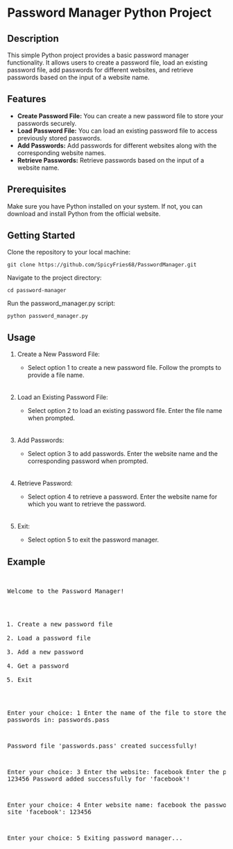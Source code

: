 <h1>Password Manager Python Project</h1>
<h2>Description</h2>
This simple Python project provides a basic password manager functionality. It allows users to create a password file, load an existing password file, add passwords for different websites, and retrieve passwords based on the input of a website name.

<h2>Features</h2>
<ul>

<li><b>Create Password File:</b> You can create a new password file to store your passwords securely.</li>

<li><b>Load Password File:</b> You can load an existing password file to access previously stored passwords.</li>

<li><b>Add Passwords:</b> Add passwords for different websites along with the corresponding website names.</li>

<li><b>Retrieve Passwords:</b> Retrieve passwords based on the input of a website name.</li>
</ul>

<h2>Prerequisites</h2>
Make sure you have Python installed on your system. If not, you can download and install Python from the official website.

<h2>Getting Started</h2>
Clone the repository to your local machine:
<pre><code>git clone https://github.com/SpicyFries68/PasswordManager.git</code></pre>

Navigate to the project directory:
<pre><code>cd password-manager</code></pre>

Run the password_manager.py script:
<pre><code>python password_manager.py</code></pre>

<h2>Usage</h2>
<ol>
<li>Create a New Password File:</li>
<ul>
<li>Select option 1 to create a new password file. Follow the prompts to provide a file name.</li>
</ul>
  <br></br>
<li>Load an Existing Password File:</li>
<ul>
<li>Select option 2 to load an existing password file. Enter the file name when prompted.</li>
</ul>
    <br></br>
<li>Add Passwords:</li>
<ul>
<li>Select option 3 to add passwords. Enter the website name and the corresponding password when prompted.</li>
</ul>
    <br></br>
<li>Retrieve Password:</li>
<ul>
<li>Select option 4 to retrieve a password. Enter the website name for which you want to retrieve the password.</li>
</ul>
    <br></br>
<li>Exit:</li>
<ul>
<li>Select option 5 to exit the password manager.</li>
</ul>
</ol>
<h2>Example</h2>
<pre>

Welcome to the Password Manager!

1. Create a new password file
2. Load a password file
3. Add a new password
4. Get a password
5. Exit

Enter your choice: 1
Enter the name of the file to store the passwords in: passwords.pass

Password file 'passwords.pass' created successfully!

Enter your choice: 3
Enter the website: facebook
Enter the password: 123456
Password added successfully for 'facebook'!

Enter your choice: 4
Enter website name: facebook
the password of the site 'facebook': 123456

Enter your choice: 5
Exiting password manager...
</pre>
